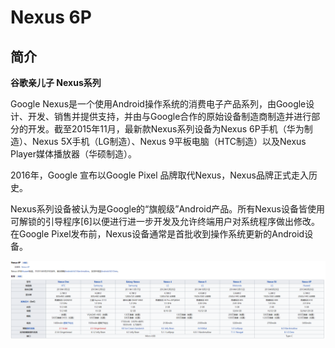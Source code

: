 # Nexus 6P

## 简介

**谷歌亲儿子 Nexus系列**

Google Nexus是一个使用Android操作系统的消费电子产品系列，由Google设计、开发、销售并提供支持，并由与Google合作的原始设备制造商制造并进行部分的开发。截至2015年11月，最新款Nexus系列设备为Nexus 6P手机（华为制造）、Nexus 5X手机（LG制造）、Nexus 9平板电脑（HTC制造）以及Nexus Player媒体播放器（华硕制造）。

2016年，Google 宣布以Google Pixel 品牌取代Nexus，Nexus品牌正式走入历史。

Nexus系列设备被认为是Google的“旗舰级”Android产品。所有Nexus设备皆使用可解锁的引导程序[6]以便进行进一步开发及允许终端用户对系统程序做出修改。在Google Pixel发布前，Nexus设备通常是首批收到操作系统更新的Android设备。

![20191211_111331_15](image/20191211_111331_15.png)
